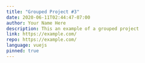 ```yaml
---
title: "Grouped Project #3"
date: 2020-06-11T02:44:47-07:00
author: Your Name Here
description: This an example of a grouped project
link: https://example.com/
repo: https://example.com/
language: vuejs
pinned: true
---
```

